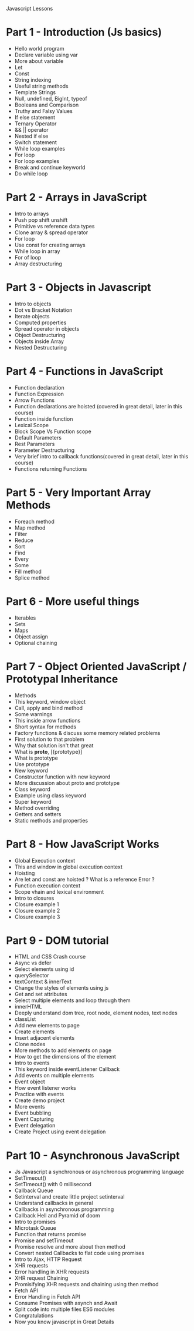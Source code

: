 Javascript Lessons

# Part 1 - Introduction (Js basics)

* Hello world program 
* Declare variable using var
* More about variable
* Let
* Const
* String indexing
* Useful string methods
* Template Strings
* Null, undefined, BigInt, typeof
* Booleans and Comparison
* Truthy and Falsy Values
* If else statement
* Ternary Operator
* && || operator
* Nested if else
* Switch statement
* While loop examples
* For loop
* For loop examples
* Break and continue keyworld
* Do while loop

# Part 2 - Arrays in JavaScript

* Intro to arrays
* Push pop shift unshift
* Primitive vs reference data types
* Clone array & spread operator
* For loop
* Use const for creating arrays
* While loop in array
* For of loop
* Array destructuring

# Part 3 - Objects in Javascript

* Intro to objects
* Dot vs Bracket Notation
* Iterate objects
* Computed properties
* Spread operator in objects
* Object Destructuring
* Objects inside Array
* Nested Destructuring

# Part 4 - Functions in JavaScript

* Function declaration
* Function Expression
* Arrow Functions
* Function declarations are hoisted (covered in great detail, later in this course)
* Function inside function
* Lexical Scope
* Block Scope Vs Function scope
* Default Parameters
* Rest Parameters
* Parameter Destructuring
* Very brief intro to callback functions(covered in great detail, later in this course)
* Functions returning Functions


# Part 5 - Very Important Array Methods

* Foreach method
* Map method
* Filter
* Reduce
* Sort
* Find
* Every
* Some
* Fill method
* Splice method


# Part 6 - More useful things 

* Iterables
* Sets
* Maps
* Object assign
* Optional chaining

# Part 7 - Object Oriented JavaScript / Prototypal Inheritance


* Methods
* This keyword, window object
* Call, apply and bind method
* Some warnings
* This inside arrow functions
* Short syntax for methods
* Factory functions & discuss some memory related problems
* First solution to that problem
* Why that solution isn't that great
* What is __proto__, [{prototype}]
* What is prototype
* Use prototype
* New keyword
* Constructor function with new keyword
* More discussion about proto and prototype
* Class keyword
* Example using class keyword
* Super keyword
* Method overriding
* Getters and setters
* Static methods and properties


# Part 8 - How JavaScript Works


* Global Execution context
* This and window in global execution context
* Hoisting
* Are let and const are hoisted ? What is a reference Error ?
* Function execution context
* Scope vhain and lexical environment
* Intro to closures
* Closure example 1
* Closure example 2
* Closure example 3


# Part 9 - DOM tutorial


* HTML and CSS Crash course
* Async vs defer
* Select elements using id
* querySelector
* textContext & innerText
* Change the styles of elements using js
* Get and set attributes
* Select multiple elements and loop through them
* innerHTML
* Deeply understand dom tree, root node, element nodes, text nodes
* classList
* Add new elements to page
* Create elements
* Insert adjacent elements
* Clone nodes
* More methods to add elements on page
* How to get the dimensions of the element
* Intro to events
* This keyword inside eventListener Callback
* Add events on multiple elements
* Event object
* How event listener works
* Practice with events
* Create demo project
* More events
* Event bubbling
* Event Capturing
* Event delegation
* Create Project using event delegation

# Part 10 - Asynchronous JavaScript

* Js Javascript a synchronous or asynchronous programming language
* SetTimeout()
* SetTimeout() with 0 millisecond
* Callback Queue
* Setinterval and create little project setinterval
* Understand callbacks in general
* Callbacks in asynchronous programming
* Callback Hell and Pyramid of doom
* Intro to promises
* Microtask Queue
* Function that returns promise
* Promise and setTimeout
* Promise resolve and more about then method
* Convert  nested Callbacks to flat code using promises
* Intro to Ajax, HTTP Request
* XHR requests
* Error handling in XHR requests
* XHR request Chaining
* Promisifying XHR requests and chaining using then method
* Fetch API
* Error Handling in Fetch API
* Consume Promises with asynch and Await
* Split code into multiple files ES6 modules
* Congratulations
* Now you know javascript in Great Details